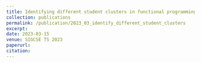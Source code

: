 ```yaml
---
title: Identifying different student clusters in functional programming assignments: From quick learners to struggling students
collection: publications
permalink: /publication/2023_03_identify_different_student_clusters
excerpt: 
date: 2023-03-15
venue: SIGCSE TS 2023
paperurl: 
citation: 
---
```

